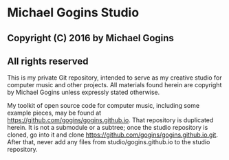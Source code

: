 # Michael Gogins Studio
## Copyright (C) 2016 by Michael Gogins
## All rights reserved

This is my private Git repository, intended to serve as my creative studio for computer music and other projects. All materials found herein are copyright by Michael Gogins unless expressly stated otherwise.

My toolkit of open source code for computer music, including some example pieces, may be found at https://github.com/gogins/gogins.github.io. That repository is duplicated herein. It is not a submodule or a subtree; once the studio repository is cloned, go into it and clone https://github.com/gogins/gogins.github.io.git. After that, never add any files from studio/gogins.github.io to the studio repository.
